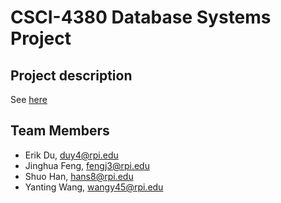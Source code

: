 # CSCI-4380 Database Systems Project
## Project description
See [here](final_project.pdf)
## Team Members
- Erik Du, duy4@rpi.edu
- Jinghua Feng, fengj3@rpi.edu
- Shuo Han, hans8@rpi.edu
- Yanting Wang, wangy45@rpi.edu
